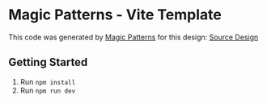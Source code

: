 # Magic Patterns - Vite Template

This code was generated by [Magic Patterns](https://magicpatterns.com) for this design: [Source Design](https://www.magicpatterns.com/c/7ey32swbpvl33jlac2ncqj)

## Getting Started

1. Run `npm install`
2. Run `npm run dev`
